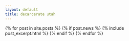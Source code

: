 ```yaml
---
layout: default
title: decarcerate utah
---
```


<div class="posts">
  {% for post in site.posts %} {% if post.news %}
    {% include post_excerpt.html %}
  {% endif %} {% endfor %}
</div>

